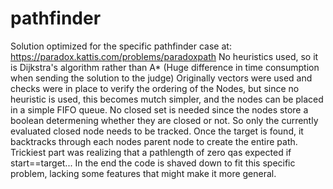 # pathfinder
Solution optimized for the specific pathfinder case at: https://paradox.kattis.com/problems/paradoxpath
No heuristics used, so it is Dijkstra's algorithm rather than A*
(Huge difference in time consumption when sending the solution to the judge)
Originally vectors were used and checks were in place to verify the ordering of
the Nodes, but since no heuristic is used, this becomes mutch
simpler, and the nodes can be placed in a simple FIFO queue.
No closed set is needed since the nodes store a boolean determening whether they
are closed or not. So only the currently evaluated closed node needs to be
tracked. Once the target is found, it backtracks through each nodes parent node
to create the entire path.
Trickiest part was realizing that a pathlength of zero qas expected if
start==target...
In the end the code is shaved down to fit this specific problem, lacking some
features that might make it more general.
